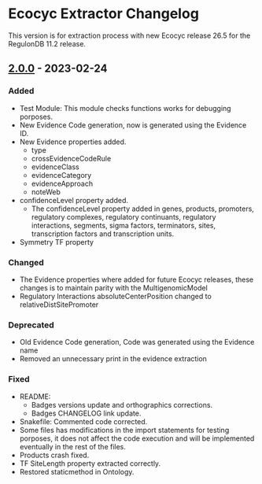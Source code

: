 # Ecocyc Extractor Changelog

This version is for extraction process with new Ecocyc release 26.5 for the RegulonDB 11.2 release.

## [2.0.0](https://github.com/regulondbunam/ecocyc-extractor/releases/tag/2.0.0) - 2023-02-24

### Added

- Test Module: This module checks functions works for debugging porposes.
- New Evidence Code generation, now is generated using the Evidence ID.
- New Evidence properties added.
  - type
  - crossEvidenceCodeRule
  - evidenceClass
  - evidenceCategory
  - evidenceApproach
  - noteWeb
- confidenceLevel property added.
  - The confidenceLevel property added in genes, products, promoters, regulatory complexes, regulatory continuants, regulatory interactions, segments, sigma factors, terminators, sites, transcription factors and transcription units.
- Symmetry TF property

### Changed

- The Evidence properties where added for future Ecocyc releases, these changes is to maintain parity with the MultigenomicModel
- Regulatory Interactions absoluteCenterPosition changed to relativeDistSitePromoter

### Deprecated

- Old Evidence Code generation, Code was generated using the Evidence name
- Removed an unnecessary print in the evidence extraction

### Fixed

- README:
  - Badges versions update and orthographics corrections.
  - Badges CHANGELOG link update.
- Snakefile: Commented code corrected.
- Some files has modifications in the import statements for testing porposes, it does not affect the code execution and will be implemented eventually in the rest of the files.
- Products crash fixed.
- TF SiteLength property extracted correctly.
- Restored staticmethod in Ontology.
